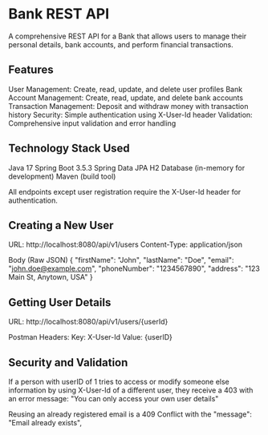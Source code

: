 # Bank REST API
A comprehensive REST API for a Bank that allows users to manage their personal details, bank accounts, and perform financial transactions.

## Features
User Management: Create, read, update, and delete user profiles
Bank Account Management: Create, read, update, and delete bank accounts
Transaction Management: Deposit and withdraw money with transaction history
Security: Simple authentication using X-User-Id header
Validation: Comprehensive input validation and error handling

## Technology Stack Used

Java 17
Spring Boot 3.5.3
Spring Data JPA
H2 Database (in-memory for development)
Maven (build tool)

All endpoints except user registration require the X-User-Id header for authentication.

## Creating a New User

URL: http://localhost:8080/api/v1/users
Content-Type: application/json

Body (Raw JSON)
{
  "firstName": "John",
  "lastName": "Doe", 
  "email": "john.doe@example.com",
  "phoneNumber": "1234567890",
  "address": "123 Main St, Anytown, USA"
}

## Getting User Details

URL: http://localhost:8080/api/v1/users/{userId}

Postman Headers: Key: X-User-Id     Value: {userID}

## Security and Validation

If a person with userID of 1 tries to access or modify someone else information by using X-User-Id of a different user, they receive a 403
with an error message: "You can only access your own user details"

Reusing an already registered email is a 409 Conflict with the "message": "Email already exists",


